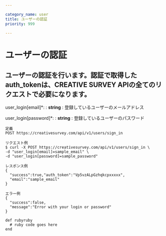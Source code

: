 ```yaml
---

category_name: user
title: ユーザーの認証
priority: 999

---
```


# ユーザーの認証

## ユーザーの認証を行います。認証で取得したauth_tokenは、CREATIVE SURVEY APIの全てのリクエストで必要になります。

user_login[email]*:
: __string__ 
: 登録しているユーザーのメールアドレス


user_login[password]*:
: __string__
: 登録しているユーザーのパスワード


~~~
定義
POST https://creativesurvey.com/api/v1/users/sign_in

リクエスト例
$ curl -X POST https://creativesurvey.com/api/v1/users/sign_in \
-d "user_login[email]=sample_email" \
-d "user_login[password]=sample_password"

レスポンス例
{
  "success":true,"auth_token":"Vp5vzALpGzhqkcpxxxxx",
  "email":"sample_email"
}

エラー例
{
  "success":false,
  "message":"Error with your login or password"
}

~~~


~~~
def rubyruby
  # ruby code goes here
end
~~~
